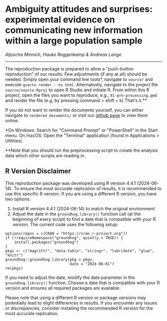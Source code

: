 # Ambiguity attitudes and surprises: experimental evidence on communicating new information within a large population sample
_Aljoscha Minnich, Hauke Roggenkamp & Andreas Lange_

---

The reproduction package is prepared to allow a "push-button reproduction" of our results. Few adjustments (if any at all) should be needed. Simply open your command line tools\*, navigate to `source/` and execute `quarto render --to html`. Alternatively, navigate to the project file `source/source.Rproj` to open R Studio and initiate R. From within this R project, open the files you want to reproduce, e.g., `01-pre-processing.qmd` and render the file (e.g. by pressing command + shift + k) That's it.**

If you do not want to render the documents yourself, you can either navigate to `rendered_documents/` or visit our [github page](https://howquez.github.io/Ambiguity_Reproduction/) to view them online.

*On Windows: Search for "Command Prompt" or "PowerShell" in the Start menu. On macOS: Open the "Terminal" application (found in Applications > Utilities).

**Note that you should run the preprocessing script to create the analysis data which other scripts are reading in.


## R Version Disclaimer

This reproduction package was developed using R version 4.4.1 (2024-06-14). To ensure the most accurate replication of results, it is recommended to use this specific R version.
If you are using a different R version, you have two options:

1. Install R version 4.4.1 (2024-06-14) to match the original environment.
2. Adjust the date in the `groundhog.library()` function call (at the beginning of every script) to find a date that is compatible with your R version. The current code uses the following setup:

```
options(repos = c(CRAN = "https://cran.r-project.org")) 
if (!requireNamespace("groundhog", quietly = TRUE)) {
    install.packages("groundhog")
}
pkgs <- c("magrittr", "data.table", "stringr", "lubridate", "glue", "knitr")
groundhog::groundhog.library(pkg = pkgs,
                             date = "2024-08-01")
rm(pkgs)
```

If you need to adjust the date, modify the date parameter in the `groundhog.library()` function. Choose a date that is compatible with your R version and ensures all required packages are available.

Please note that using a different R version or package versions may potentially lead to slight differences in results. If you encounter any issues or discrepancies, consider installing the recommended R version for the most accurate replication.
